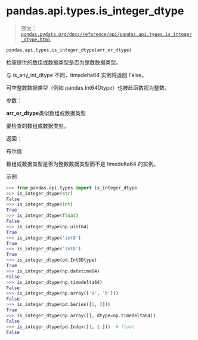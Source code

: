 # pandas.api.types.is_integer_dtype

> 原文：[`pandas.pydata.org/docs/reference/api/pandas.api.types.is_integer_dtype.html`](https://pandas.pydata.org/docs/reference/api/pandas.api.types.is_integer_dtype.html)

```py
pandas.api.types.is_integer_dtype(arr_or_dtype)
```

检查提供的数组或数据类型是否为整数数据类型。

与 is_any_int_dtype 不同，timedelta64 实例将返回 False。

可空整数数据类型（例如 pandas.Int64Dtype）也被此函数视为整数。

参数：

**arr_or_dtype**类似数组或数据类型

要检查的数组或数据类型。

返回：

布尔值

数组或数据类型是否为整数数据类型而不是 timedelta64 的实例。

示例

```py
>>> from pandas.api.types import is_integer_dtype
>>> is_integer_dtype(str)
False
>>> is_integer_dtype(int)
True
>>> is_integer_dtype(float)
False
>>> is_integer_dtype(np.uint64)
True
>>> is_integer_dtype('int8')
True
>>> is_integer_dtype('Int8')
True
>>> is_integer_dtype(pd.Int8Dtype)
True
>>> is_integer_dtype(np.datetime64)
False
>>> is_integer_dtype(np.timedelta64)
False
>>> is_integer_dtype(np.array(['a', 'b']))
False
>>> is_integer_dtype(pd.Series([1, 2]))
True
>>> is_integer_dtype(np.array([], dtype=np.timedelta64))
False
>>> is_integer_dtype(pd.Index([1, 2.]))  # float
False 
```
